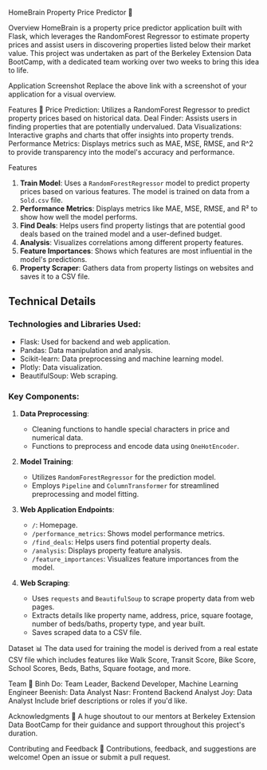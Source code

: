 HomeBrain Property Price Predictor 🏡

Overview
HomeBrain is a property price predictor application built with Flask, which leverages the RandomForest Regressor to estimate property prices and assist users in discovering properties listed below their market value. This project was undertaken as part of the Berkeley Extension Data BootCamp, with a dedicated team working over two weeks to bring this idea to life.

Application Screenshot
Replace the above link with a screenshot of your application for a visual overview.

Features 🌟
Price Prediction: Utilizes a RandomForest Regressor to predict property prices based on historical data.
Deal Finder: Assists users in finding properties that are potentially undervalued.
Data Visualizations: Interactive graphs and charts that offer insights into property trends.
Performance Metrics: Displays metrics such as MAE, MSE, RMSE, and R^2 to provide transparency into the model's accuracy and performance.

Features

1. **Train Model**: Uses a `RandomForestRegressor` model to predict property prices based on various features. The model is trained on data from a `Sold.csv` file.
2. **Performance Metrics**: Displays metrics like MAE, MSE, RMSE, and R² to show how well the model performs.
3. **Find Deals**: Helps users find property listings that are potential good deals based on the trained model and a user-defined budget.
4. **Analysis**: Visualizes correlations among different property features.
5. **Feature Importances**: Shows which features are most influential in the model's predictions.
6. **Property Scraper**: Gathers data from property listings on websites and saves it to a CSV file.

## Technical Details

### Technologies and Libraries Used:

- Flask: Used for backend and web application.
- Pandas: Data manipulation and analysis.
- Scikit-learn: Data preprocessing and machine learning model.
- Plotly: Data visualization.
- BeautifulSoup: Web scraping.

### Key Components:

1. **Data Preprocessing**:
    - Cleaning functions to handle special characters in price and numerical data.
    - Functions to preprocess and encode data using `OneHotEncoder`.
    
2. **Model Training**:
    - Utilizes `RandomForestRegressor` for the prediction model.
    - Employs `Pipeline` and `ColumnTransformer` for streamlined preprocessing and model fitting.
    
3. **Web Application Endpoints**:
    - `/`: Homepage.
    - `/performance_metrics`: Shows model performance metrics.
    - `/find_deals`: Helps users find potential property deals.
    - `/analysis`: Displays property feature analysis.
    - `/feature_importances`: Visualizes feature importances from the model.
    
4. **Web Scraping**:
    - Uses `requests` and `BeautifulSoup` to scrape property data from web pages.
    - Extracts details like property name, address, price, square footage, number of beds/baths, property type, and year built.
    - Saves scraped data to a CSV file.
      
Dataset 📊
The data used for training the model is derived from a real estate CSV file which includes features like Walk Score, Transit Score, Bike Score, School Scores, Beds, Baths, Square footage, and more.

Team 👥
Binh Do: Team Leader, Backend Developer, Machine Learning Engineer
Beenish: Data Analyst
Nasr: Frontend Backend Analyst
Joy: Data Analyst 
Include brief descriptions or roles if you'd like.

Acknowledgments 🙏
A huge shoutout to our mentors at Berkeley Extension Data BootCamp for their guidance and support throughout this project's duration.

Contributing and Feedback 🤝
Contributions, feedback, and suggestions are welcome! Open an issue or submit a pull request.
